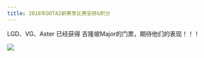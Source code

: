 ```yaml
---
title: 2018年DOTA2新赛季比赛安排&积分
---
```


LGD、VG、Aster 已经获得 吉隆坡Major的门票，期待他们的表现！！！

![](http://7xw3o6.com1.z0.glb.clouddn.com/32s6tu8u409n9h4fcme6q58fj.jpg)